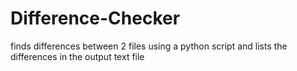 # Difference-Checker
finds differences between 2 files using a python script and lists the differences in the output text file
